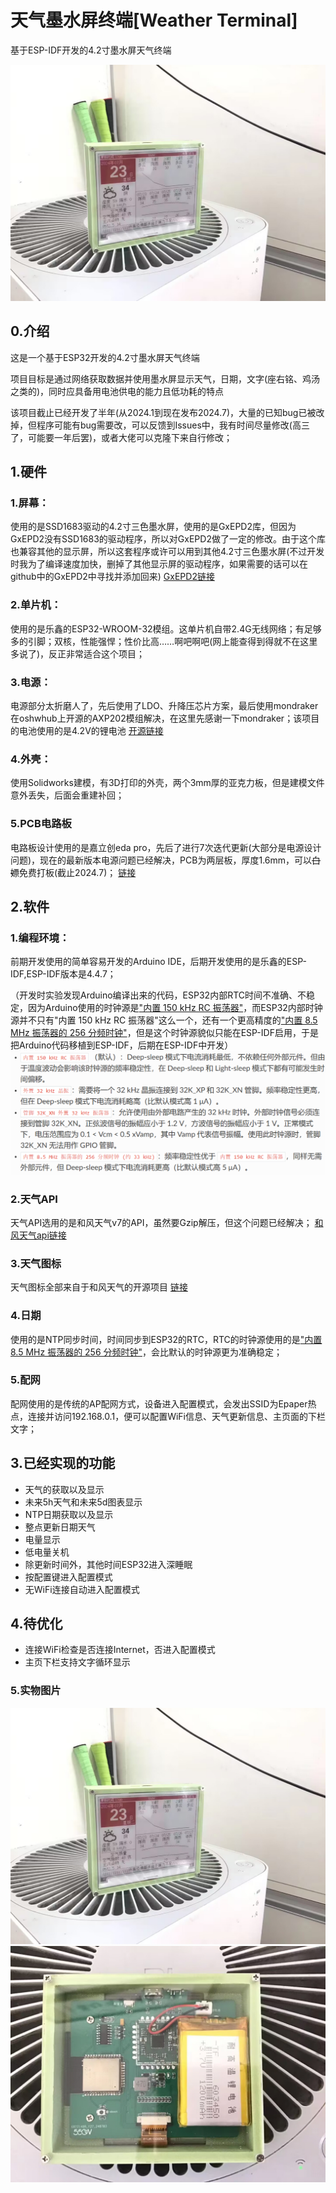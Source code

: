 # 天气墨水屏终端[Weather Terminal]
基于ESP-IDF开发的4.2寸墨水屏天气终端

![侧面](Picture/picture1.jpg)
## 0.介绍
这是一个基于ESP32开发的4.2寸墨水屏天气终端

项目目标是通过网络获取数据并使用墨水屏显示天气，日期，文字(座右铭、鸡汤之类的)，同时应具备用电池供电的能力且低功耗的特点

该项目截止已经开发了半年(从2024.1到现在发布2024.7)，大量的已知bug已被改掉，但程序可能有bug需要改，可以反馈到Issues中，我有时间尽量修改(高三了，可能要一年后罢)，或者大佬可以克隆下来自行修改；
## 1.硬件
### 1.屏幕：
使用的是SSD1683驱动的4.2寸三色墨水屏，使用的是GxEPD2库，但因为GxEPD2没有SSD1683的驱动程序，所以对GxEPD2做了一定的修改。由于这个库也兼容其他的显示屏，所以这套程序或许可以用到其他4.2寸三色墨水屏(不过开发时我为了编译速度加快，删掉了其他显示屏的驱动程序，如果需要的话可以在github中的GxEPD2中寻找并添加回来)
[GxEPD2链接](https://github.com/ZinggJM/GxEPD2)
### 2.单片机：
使用的是乐鑫的ESP32-WROOM-32模组。这单片机自带2.4G无线网络；有足够多的引脚；双核，性能强悍；性价比高……啊吧啊吧(网上能查得到得就不在这里多说了)，反正非常适合这个项目；
### 3.电源：
电源部分太折磨人了，先后使用了LDO、升降压芯片方案，最后使用mondraker在oshwhub上开源的AXP202模组解决，在这里先感谢一下mondraker；该项目的电池使用的是4.2V的锂电池
[开源链接](https://oshwhub.com/mondraker/axp202-zeng-ge-yan-zheng)
### 4.外壳：
使用Solidworks建模，有3D打印的外壳，两个3mm厚的亚克力板，但是建模文件意外丢失，后面会重建补回；
### 5.PCB电路板
电路板设计使用的是嘉立创eda pro，先后了进行7次迭代更新(大部分是电源设计问题)，现在的最新版本电源问题已经解决，PCB为两层板，厚度1.6mm，可以~~白嫖~~免费打板(截止2024.7)；
[链接](Hardware/PCB)
## 2.软件
### 1.编程环境：
前期开发使用的简单容易开发的Arduino IDE，后期开发使用的是乐鑫的ESP-IDF,ESP-IDF版本是4.4.7；

（开发时实验发现Arduino编译出来的代码，ESP32内部RTC时间不准确、不稳定，因为Arduino使用的时钟源是<u>"内置 150 kHz RC 振荡器"</u>，而ESP32内部时钟源并不只有"内置 150 kHz RC 振荡器"这么一个，还有一个更高精度的<u>"内置 8.5 MHz 振荡器的 256 分频时钟"</u>，但是这个时钟源貌似只能在ESP-IDF启用，于是把Arduino代码移植到ESP-IDF，后期在ESP-IDF中开发）
![时钟源](Picture/img1.png)
### 2.天气API
天气API选用的是和风天气v7的API，虽然要Gzip解压，但这个问题已经解决；
[和风天气api链接](https://dev.qweather.com/docs/api/)
### 3.天气图标
天气图标全部来自于和风天气的开源项目
[链接](https://github.com/qwd/WeatherIcon)
### 4.日期
使用的是NTP同步时间，时间同步到ESP32的RTC，RTC的时钟源使用的是<u>"内置 8.5 MHz 振荡器的 256 分频时钟"</u>，会比默认的时钟源更为准确稳定；
### 5.配网
配网使用的是传统的AP配网方式，设备进入配置模式，会发出SSID为Epaper热点，连接并访问192.168.0.1，便可以配置WiFi信息、天气更新信息、主页面的下栏文字；
## 3.已经实现的功能
+ 天气的获取以及显示
+ 未来5h天气和未来5d图表显示
+ NTP日期获取以及显示
+ 整点更新日期天气
+ 电量显示
+ 低电量关机
+ 除更新时间外，其他时间ESP32进入深睡眠
+ 按配置键进入配置模式
+ 无WiFi连接自动进入配置模式
## 4.待优化
+ 连接WiFi检查是否连接Internet，否进入配置模式
+ 主页下栏支持文字循环显示
### 5.实物图片
![1](Picture/picture1.jpg)
![2](Picture/picture2.jpg)

